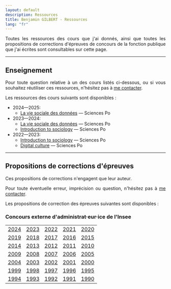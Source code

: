 ```yaml
---
layout: default
description: Ressources
title: Benjamin GILBERT - Ressources
lang: "fr"
---
```


<div style="text-align: justify"> 

<p> Toutes les ressources des cours que j'ai donnés, ainsi que toutes les propositions de corrections d'épreuves de concours de la fonction publique que j'ai écrites sont consultables sur cette page. </p>

</div>

---

## Enseignement

<div style="text-align: justify"> 

<p> Pour toute question relative à un des cours listés ci-dessous, ou si vous souhaitez réutiliser ces ressources, n'hésitez pas à <a href = "mailto:benjamin.gilbert@sciencespo.fr">me contacter</a>. </p>

<p> Les ressources des cours suivants sont disponibles :</p>

</div>

* 2024—2025:
    * [La vie sociale des données](/fr/ressources/lectures/la_vie_sociale_des_donnees_2024_2025) — Sciences Po
* 2023—2024:
    * [La vie sociale des données](/fr/ressources/lectures/la_vie_sociale_des_donnees_2023_2024) — Sciences Po
    * [Introduction to sociology](/en/resources/lectures/introduction_to_sociology_2023_2024) — Sciences Po
* 2022—2023:
    * [Introduction to sociology](/en/resources/lectures/introduction_to_sociology_2022_2023) — Sciences Po
    * [Digital culture](/en/resources/lectures/digital_culture_2022_2023) — Sciences Po

---

## Propositions de corrections d'épreuves

<div style="text-align: justify"> 

<p> Ces propositions de corrections n'engagent que leur auteur. </p>

<p> Pour toute éventuelle erreur, imprécision ou question, n'hésitez pas à <a href = "mailto:benjamin.gilbert@sciencespo.fr">me contacter</a>. </p>

<p> Les propositions de correction des épreuves suivantes sont disponibles :</p>

</div>

### Concours externe d'administrat·eur·ice de l'Insee

<div>

<table border="0">
  <tr>
    <td><a href = "/fr/ressources/corrections/insee_administrateur_externe_2024">2024</a></td>
    <td><a href = "/fr/ressources/corrections/insee_administrateur_externe_2023">2023</a></td>
    <td><a href = "/fr/ressources/corrections/insee_administrateur_externe_2022">2022</a></td>
    <td><a href = "/fr/ressources/corrections/insee_administrateur_externe_2021">2021</a></td>
    <td><a href = "/fr/ressources/corrections/insee_administrateur_externe_2020">2020</a></td>
  </tr>
  <tr>
    <td><a href = "/fr/ressources/corrections/insee_administrateur_externe_2019">2019</a></td>
    <td><a href = "/fr/ressources/corrections/insee_administrateur_externe_2018">2018</a></td>
    <td><a href = "/fr/ressources/corrections/insee_administrateur_externe_2017">2017</a></td>
    <td><a href = "/fr/ressources/corrections/insee_administrateur_externe_2016">2016</a></td>
    <td><a href = "/fr/ressources/corrections/insee_administrateur_externe_2015">2015</a></td>
  </tr>
  <tr>
    <td><a href = "/fr/ressources/corrections/insee_administrateur_externe_2014">2014</a></td>
    <td><a href = "/fr/ressources/corrections/insee_administrateur_externe_2013">2013</a></td>
    <td><a href = "/fr/ressources/corrections/insee_administrateur_externe_2012">2012</a></td>
    <td><a href = "/fr/ressources/corrections/insee_administrateur_externe_2011">2011</a></td>
    <td><a href = "/fr/ressources/corrections/insee_administrateur_externe_2010">2010</a></td>
  </tr>
  <tr>
    <td><a href = "/fr/ressources/corrections/insee_administrateur_externe_2009">2009</a></td>
    <td><a href = "/fr/ressources/corrections/insee_administrateur_externe_2008">2008</a></td>
    <td><a href = "/fr/ressources/corrections/insee_administrateur_externe_2007">2007</a></td>
    <td><a href = "/fr/ressources/corrections/insee_administrateur_externe_2006">2006</a></td>
    <td><a href = "/fr/ressources/corrections/insee_administrateur_externe_2005">2005</a></td>
  </tr>
  <tr>
    <td><a href = "/fr/ressources/corrections/insee_administrateur_externe_2004">2004</a></td>
    <td><a href = "/fr/ressources/corrections/insee_administrateur_externe_2003">2003</a></td>
    <td><a href = "/fr/ressources/corrections/insee_administrateur_externe_2002">2002</a></td>
    <td><a href = "/fr/ressources/corrections/insee_administrateur_externe_2001">2001</a></td>
    <td><a href = "/fr/ressources/corrections/insee_administrateur_externe_2000">2000</a></td>
  </tr>
  <tr>
    <td><a href = "/fr/ressources/corrections/insee_administrateur_externe_1999">1999</a></td>
    <td><a href = "/fr/ressources/corrections/insee_administrateur_externe_1998">1998</a></td>
    <td><a href = "/fr/ressources/corrections/insee_administrateur_externe_1997">1997</a></td>
    <td><a href = "/fr/ressources/corrections/insee_administrateur_externe_1996">1996</a></td>
    <td><a href = "/fr/ressources/corrections/insee_administrateur_externe_1995">1995</a></td>
  </tr>
  <tr>
    <td><a href = "/fr/ressources/corrections/insee_administrateur_externe_1994">1994</a></td>
    <td><a href = "/fr/ressources/corrections/insee_administrateur_externe_1993">1993</a></td>
    <td><a href = "/fr/ressources/corrections/insee_administrateur_externe_1992">1992</a></td>
    <td><a href = "/fr/ressources/corrections/insee_administrateur_externe_1991">1991</a></td>
    <td><a href = "/fr/ressources/corrections/insee_administrateur_externe_1990">1990</a></td>
  </tr>
</table>